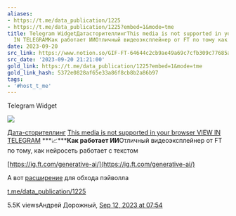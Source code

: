 ```yaml
---
aliases:
- https://t.me/data_publication/1225
- https://t.me/data_publication/1225?embed=1&mode=tme
title: Telegram WidgetДатасторителлингThis media is not supported in your browserVIEW
  IN TELEGRAMКак работает ИИОтличный видеоэксплейнер от FT по тому как не
date: 2023-09-20
src_link: https://www.notion.so/GIF-FT-64644c2cb9ae49a69c7cfb309c77685a
src_date: '2023-09-20 21:21:00'
gold_link: https://t.me/data_publication/1225?embed=1&mode=tme
gold_link_hash: 5372e0828af65e33a86f8cb8b2a86b97
tags:
- '#host_t_me'
---
```






Telegram Widget




















[*![](https://cdn4.cdn-telegram.org/file/CG1fuzXiGVXJCvj765hV2fvhdt_bRnkGvyZ0F5H6XP2kL2xxtIC1MUSOcwkjJPnWRxtb0X7hrJVdeL1wcICfj7XO190bWMWv9Wqf_r7Mj0tm86u1pSNzBL1IDYf0LVKeggxpUO5RGrKtO6TFjXmSEdBQwNXGdA1DyMccd2uKxhcs8QsdM1ZDCse2nJZHuztZHcZ-lK_ckoDapBqfPHfpi-c7kkb3yYVCjwYtwj_X0Hqsvl4ABfeIBe8-WdMVhpSn5PcPsVDY0UvxY7Nsx7n6PJafJHjFMcI2of0B0tfradTbM-0nY9s49mE1K4CjSCm9979SY08s40OjUqvbqFZ2aQ.jpg)*](https://t.me/data_publication)



[Дата-сторителлинг](https://t.me/data_publication)
[This media is not supported in your browser
VIEW IN TELEGRAM](https://t.me/data_publication/1225)
***📈*****Как работает ИИ**Отличный видеоэксплейнер от FT по тому, как нейросеть работает с текстом  
   
[https://ig.ft.com/generative-ai/](https://ig.ft.com/generative-ai/)  
  
А вот [расширение](https://github.com/iamadamdev/bypass-paywalls-chrome) для обхода пэйволла

[t.me/data\_publication/1225](https://t.me/data_publication/1225)

5.5K viewsАндрей Дорожный, [Sep 12, 2023 at 07:54](https://t.me/data_publication/1225)